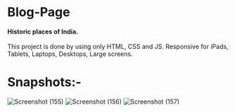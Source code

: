 # Blog-Page
<b>Historic places of India.</b>
<br>
<br>
This project is done by using only HTML, CSS and JS. Responsive for iPads, Tablets, Laptops, Desktops, Large screens.

# Snapshots:-
![Screenshot (155)](https://github.com/user-attachments/assets/bc6320cf-a91d-4dfa-b0d9-d3b939a5e167)
![Screenshot (156)](https://github.com/user-attachments/assets/d76fa094-63db-4045-b184-281528346c87)
![Screenshot (157)](https://github.com/user-attachments/assets/4e867422-c919-40b9-86e3-2cef006e9951)
